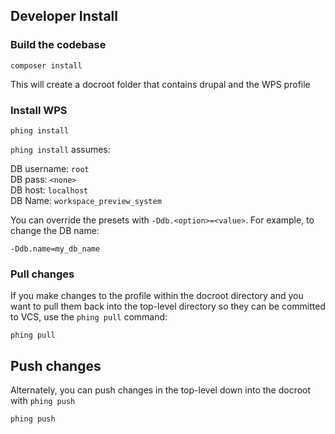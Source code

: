 ## Developer Install

### Build the codebase

    composer install

This will create a docroot folder that contains drupal and the WPS profile

### Install WPS

    phing install

`phing install` assumes:

DB username: `root`  
DB pass: `<none>`  
DB host: `localhost`  
DB Name: `workspace_preview_system`

You can override the presets with `-Ddb.<option>=<value>`. For example, to
change the DB name:

    -Ddb.name=my_db_name

### Pull changes

If you make changes to the profile within the docroot directory and you want to
pull them back into the top-level directory so they can be committed to VCS, use
the `phing pull` command:

    phing pull

## Push changes

Alternately, you can push changes in the top-level down into the docroot with
`phing push`

    phing push

